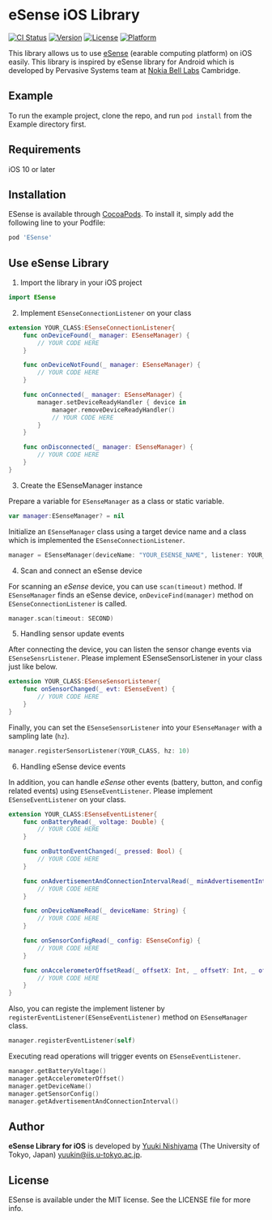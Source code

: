 # eSense iOS Library

[![CI Status](https://img.shields.io/travis/tetujin/ESense.svg?style=flat)](https://travis-ci.org/tetujin/ESense)
[![Version](https://img.shields.io/cocoapods/v/ESense.svg?style=flat)](https://cocoapods.org/pods/ESense)
[![License](https://img.shields.io/cocoapods/l/ESense.svg?style=flat)](https://cocoapods.org/pods/ESense)
[![Platform](https://img.shields.io/cocoapods/p/ESense.svg?style=flat)](https://cocoapods.org/pods/ESense)

This library allows us to use [eSense](http://www.esense.io/) (earable computing platform) on iOS easily. This library is inspired by eSense library for Android which is developed by Pervasive Systems team at [Nokia Bell Labs](https://www.bell-labs.com/) Cambridge.

## Example

To run the example project, clone the repo, and run `pod install` from the Example directory first.

## Requirements
iOS 10 or later

## Installation

ESense is available through [CocoaPods](https://cocoapods.org). To install
it, simply add the following line to your Podfile:

```ruby
pod 'ESense'
```

## Use eSense Library
1. Import the library in your iOS project
```swift
import ESense
```

2. Implement `ESenseConnectionListener` on your class
```swift
extension YOUR_CLASS:ESenseConnectionListener{
    func onDeviceFound(_ manager: ESenseManager) {
        // YOUR CODE HERE
    }

    func onDeviceNotFound(_ manager: ESenseManager) {
        // YOUR CODE HERE
    }

    func onConnected(_ manager: ESenseManager) {
        manager.setDeviceReadyHandler { device in
            manager.removeDeviceReadyHandler()
            // YOUR CODE HERE
        }
    }

    func onDisconnected(_ manager: ESenseManager) {
        // YOUR CODE HERE
    }
}
```

3. Create the ESenseManager instance

Prepare a variable for `ESenseManager` as a class or static variable.
```swift
var manager:ESenseManager? = nil
```
Initialize an `ESenseManager` class using a target device name and a class which is implemented the `ESenseConnectionListener`.
```swift
manager = ESenseManager(deviceName: "YOUR_ESENSE_NAME", listener: YOUR_CLASS)
```

4. Scan and connect an eSense device

For scanning an _eSense_ device, you can use `scan(timeout)` method. If `ESenseManager` finds an eSense device, `onDeviceFind(manager)`  method on `ESenseConnectionListener` is called. 
```swift
manager.scan(timeout: SECOND)
```

5. Handling sensor update events

After connecting the device, you can listen the sensor change events via `ESenseSensrListener`. Please implement ESenseSensorListener in your class just like below.

```swift
extension YOUR_CLASS:ESenseSensorListener{
    func onSensorChanged(_ evt: ESenseEvent) {
        // YOUR CODE HERE
    }
}
```
Finally, you can set the `ESenseSensorListener` into your `ESenseManager` with a sampling late (`hz`).
```swift
manager.registerSensorListener(YOUR_CLASS, hz: 10)
```

6. Handling eSense device events

In addition, you can handle _eSense_ other events (battery, button, and config related events) using `ESenseEventListener`. Please implement `ESenseEventListener` on your class. 
```swift
extension YOUR_CLASS:ESenseEventListener{
    func onBatteryRead(_ voltage: Double) {
        // YOUR CODE HERE
    }

    func onButtonEventChanged(_ pressed: Bool) {
        // YOUR CODE HERE
    }

    func onAdvertisementAndConnectionIntervalRead(_ minAdvertisementInterval: Int, _ maxAdvertisementInterval: Int, _ minConnectionInterval: Int, _ maxConnectionInterval: Int) {
        // YOUR CODE HERE
    }

    func onDeviceNameRead(_ deviceName: String) {
        // YOUR CODE HERE
    }

    func onSensorConfigRead(_ config: ESenseConfig) {
        // YOUR CODE HERE
    }

    func onAccelerometerOffsetRead(_ offsetX: Int, _ offsetY: Int, _ offsetZ: Int) {
        // YOUR CODE HERE
    }
}
```

Also, you can registe the implement listener by `registerEventListener(ESenseEventListener)` method on `ESenseManager` class.
```swift
manager.registerEventListener(self)
```

Executing read operations will trigger events on `ESenseEventListener`.
```swift
manager.getBatteryVoltage()
manager.getAccelerometerOffset()
manager.getDeviceName()
manager.getSensorConfig()
manager.getAdvertisementAndConnectionInterval()
```

## Author

**eSense Library for iOS** is developed by [Yuuki Nishiyama](http://www.yuukinishiyama.com) (The University of Tokyo, Japan) <yuukin@iis.u-tokyo.ac.jp>.

## License

ESense is available under the MIT license. See the LICENSE file for more info.
